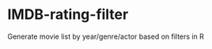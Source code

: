 IMDB-rating-filter
==================

Generate movie list by year/genre/actor based on filters in R
